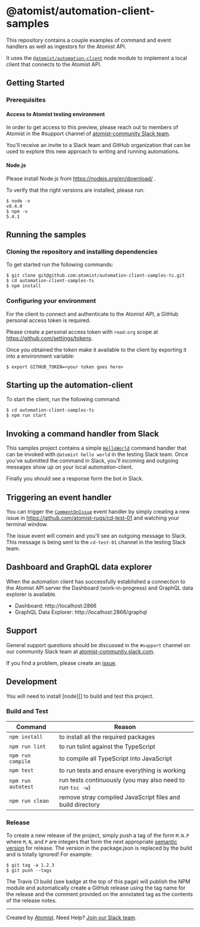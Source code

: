 # @atomist/automation-client-samples

This repository contains a couple examples of command and event handlers
as well as ingestors for the Atomist API. 

It uses the [`@atomist/automation-client`](https://github.com/atomist/automation-client-ts) 
node module to implement a local client that connects to the Atomist API.

## Getting Started

### Prerequisites

#### Access to Atomist testing environment

In order to get access to this preview, please reach out to members of Atomist
in the #support channel of [atomist-community Slack team](https://join.atomist.com).

You'll receive an invite to a Slack team and GitHub organization that can be
used to explore this new approach to writing and running automations.

#### Node.js

Please install Node.js from https://nodejs.org/en/download/ .

To verify that the right versions are installed, please run:

```
$ node -v
v8.4.0
$ npm -v
5.4.1
```

## Running the samples

### Cloning the repository and installing dependencies

To get started run the following commands:

```
$ git clone git@github.com:atomist/automation-client-samples-ts.git
$ cd automation-client-samples-ts
$ npm install
```

### Configuring your environment

For the client to connect and authenticate to the Atomist API, a GitHub
personal access token is required. 

Please create a personal access token with `read:org` scope at https://github.com/settings/tokens.

Once you obtained the token make it available to the client by exporting it
into a environment variable:

```
$ export GITHUB_TOKEN=<your token goes here>
```

## Starting up the automation-client

To start the client, run the following command:

```
$ cd automation-client-samples-ts
$ npm run start
```

## Invoking a command handler from Slack

This samples project contains a simple [`HelloWorld`](https://github.com/atomist/automation-client-samples-ts/blob/master/src/commands/simple/HelloWorld.ts) command handler that can be invoked with `@atomist hello world` in the testing Slack team. Once you've submitted the command in Slack, you'll incoming and outgoing messages show up on your local automation-client.

Finally you should see a response form the bot in Slack.

## Triggering an event handler

You can trigger the [`CommentOnIssue`](https://github.com/atomist/automation-client-samples-ts/blob/master/src/events/CommentOnIssue.ts) event handler by simply creating a new issue in https://github.com/atomist-rugs/cd-test-01 and watching your terminal window.

The issue event will comein  and you'll see an outgoing message to Slack. This message is being sent to the `cd-test-01` channel in the testing Slack team.

## Dashboard and GraphQL data explorer

When the automation client has successfully established a connection to the
Atomist API server the Dashboard (work-in-progress) and GraphQL data explorer
is available.

 * Dashboard: http://localhost:2866
 * GraphQL Data Explorer: http://localhost:2866/graphql

## Support

General support questions should be discussed in the `#support`
channel on our community Slack team
at [atomist-community.slack.com][slack].

If you find a problem, please create an [issue][].

[issue]: https://github.com/atomist/automation-samples-ts/issues

## Development

You will need to install [node][] to build and test this project.

### Build and Test

Command | Reason
------- | ------
`npm install` | to install all the required packages
`npm run lint` | to run tslint against the TypeScript
`npm run compile` | to compile all TypeScript into JavaScript
`npm test` | to run tests and ensure everything is working
`npm run autotest` | run tests continuously (you may also need to run `tsc -w`)
`npm run clean` | remove stray compiled JavaScript files and build directory

### Release

To create a new release of the project, simply push a tag of the form
`M.N.P` where `M`, `N`, and `P` are integers that form the next
appropriate [semantic version][semver] for release.  The version in
the package.json is replaced by the build and is totally ignored!  For
example:

[semver]: http://semver.org

```
$ git tag -a 1.2.3
$ git push --tags
```

The Travis CI build (see badge at the top of this page) will publish
the NPM module and automatically create a GitHub release using the tag
name for the release and the comment provided on the annotated tag as
the contents of the release notes.

---
Created by [Atomist][atomist].
Need Help?  [Join our Slack team][slack].

[atomist]: https://www.atomist.com/
[slack]: https://join.atomist.com
